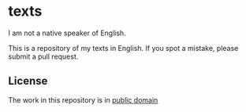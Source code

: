 # texts

I am not a native speaker of English.

This is a repository of my texts in English. If you spot a mistake, please submit a pull request.

## License

The work in this repository is in [public domain](https://creativecommons.org/publicdomain/zero/1.0/)
